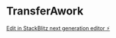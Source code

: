 # TransferAwork

[Edit in StackBlitz next generation editor ⚡️](https://stackblitz.com/~/github.com/robertaworkjr/TransferAwork)